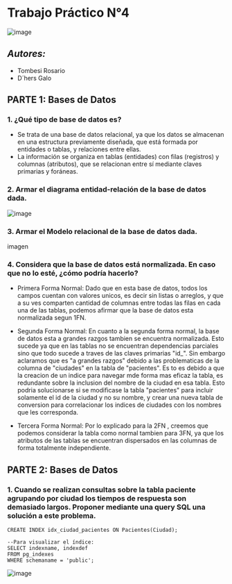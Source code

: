 # Trabajo Práctico N°4
![image](https://github.com/user-attachments/assets/f2e54dc0-6027-4cd7-817a-a42e47570113)

## _Autores:_ 
* Tombesi Rosario
* D´hers Galo

## **PARTE 1:** Bases de Datos

### 1. ¿Qué tipo de base de datos es? 

* Se trata de una base de datos relacional, ya que los datos se almacenan en una estructura previamente diseñada, que está formada por entidades o tablas, y relaciones entre ellas. 
* La información se organiza en tablas (entidades) con filas (registros) y columnas (atributos), que se relacionan entre sí mediante claves primarias y foráneas. 

### 2. Armar el diagrama entidad-relación de la base de datos dada. 
![image](https://github.com/user-attachments/assets/c3485c5d-9f6d-4a63-a6fd-4797880a9ce6)

### 3. Armar el Modelo relacional de la base de datos dada.
imagen

### 4. Considera que la base de datos está normalizada. En caso que no lo esté, ¿cómo podría hacerlo?

* Primera Forma Normal:
Dado que en esta base de datos, todos los campos cuentan con valores unicos, es decir sin listas o arreglos, y que a su ves comparten cantidad de columnas entre todas las filas en cada una de las tablas, podemos afirmar que la base de datos esta normalizada segun 1FN.

* Segunda Forma Normal:
En cuanto a la segunda forma normal, la base de datos esta a grandes razgos tambien se encuentra normalizada. Esto sucede ya que en las tablas no se encuentran dependencias parciales sino que todo sucede a traves de las claves primarias "id_". Sin embargo aclaramos que es "a grandes razgos" debido a las problematicas de la columna de "ciudades" en la tabla de "pacientes". Es to es debido a que la creacion de un indice para navegar mde forma mas eficaz la tabla, es redundante sobre la inclusion del nombre de la ciudad en esa tabla. Esto podria solucionarse si se modificase la tabla "pacientes" para incluir solamente el id de la ciudad y no su nombre, y crear una nueva tabla de conversion para correlacionar los indices de ciudades con los nombres que les corresponda. 

* Tercera Forma Normal:
Por lo explicado para la 2FN , creemos que podemos considerar la tabla como normal tambien para 3FN, ya que los atributos de las tablas se encuentran dispersados en las columnas de forma totalmente independiente.

## **PARTE 2:** Bases de Datos

### 1. Cuando se realizan consultas sobre la tabla paciente agrupando por ciudad los tiempos de respuesta son demasiado largos. Proponer mediante una query SQL una solución a este problema.

```
CREATE INDEX idx_ciudad_pacientes ON Pacientes(Ciudad);

--Para visualizar el índice:
SELECT indexname, indexdef
FROM pg_indexes
WHERE schemaname = 'public';
```
![image](https://github.com/user-attachments/assets/7e290de2-69c4-4aa6-91e7-96b060280d9d)


